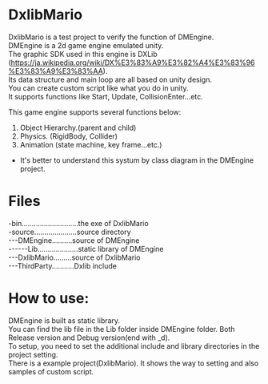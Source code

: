 # DxlibMario
DxlibMario is a test project to verify the function of DMEngine.   
DMEngine is a 2d game engine emulated unity.   
The graphic SDK used in this engine is DXLib (https://ja.wikipedia.org/wiki/DX%E3%83%A9%E3%82%A4%E3%83%96%E3%83%A9%E3%83%AA).  
Its data structure and main loop are all based on unity design.    
You can create custom script like what you do in unity.    
It supports functions like Start, Update, CollisionEnter...etc.

This game engine supports several functions below: <br />
1. Object Hierarchy.(parent and child)
2. Physics. (RigidBody, Collider)
3. Animation (state machine, key frame...etc.)
* It's better to understand this systum by class diagram in the DMEngine project.

# Files
-bin............................the exe of DxlibMario   
-source.....................source directory   
---DMEngine..........source of DMEngine   
------Lib....................static library of DMEngine  
---DxlibMario.........source of DxlibMario  
---ThirdParty...........Dxlib include  

# How to use:
DMEngine is built as static library.  
You can find the lib file in the Lib folder inside DMEngine folder. Both Release version and Debug version(end with _d).  
To setup, you need to set the additional include and library directories in the project setting.  
There is a example project(DxlibMario). It shows the way to setting and also samples of custom script. 
